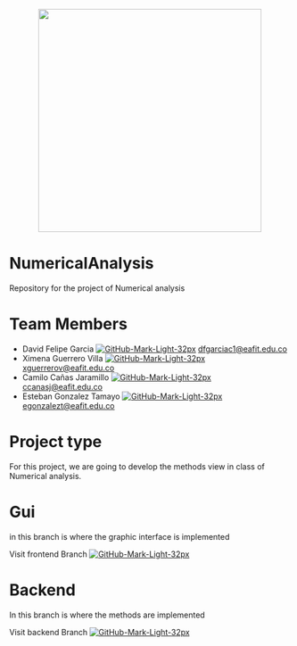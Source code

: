 <p align="center"><a href="https://github.com/egonzalezt/NumericalAnalysis" target="_blank"><img src="https://user-images.githubusercontent.com/53051438/135735988-22ab55a4-f8fd-4903-bde3-ba89d3ebe0e4.png" width="400"></a></p>



# NumericalAnalysis
Repository for the project of Numerical analysis 

# Team Members

- David Felipe Garcia [![GitHub-Mark-Light-32px](https://user-images.githubusercontent.com/53051438/128283510-7d92c6a9-9c3e-4b22-b1ce-7786d951ef65.png)](https://github.com/dfgarciac1) dfgarciac1@eafit.edu.co
- Ximena Guerrero Villa [![GitHub-Mark-Light-32px](https://user-images.githubusercontent.com/53051438/128283510-7d92c6a9-9c3e-4b22-b1ce-7786d951ef65.png)](https://github.com/xguerrerov1) xguerrerov@eafit.edu.co
- Camilo Cañas Jaramillo [![GitHub-Mark-Light-32px](https://user-images.githubusercontent.com/53051438/128283510-7d92c6a9-9c3e-4b22-b1ce-7786d951ef65.png)](https://github.com/ccanasj) ccanasj@eafit.edu.co
- Esteban Gonzalez Tamayo [![GitHub-Mark-Light-32px](https://user-images.githubusercontent.com/53051438/128283510-7d92c6a9-9c3e-4b22-b1ce-7786d951ef65.png)](https://github.com/egonzalezt) egonzalezt@eafit.edu.co

# Project type

For this project, we are going to develop the methods view in class of Numerical analysis. 

# Gui

in this branch is where the graphic interface is implemented

Visit frontend Branch [![GitHub-Mark-Light-32px](https://upload.wikimedia.org/wikipedia/commons/thumb/9/99/Unofficial_JavaScript_logo_2.svg/32px-Unofficial_JavaScript_logo_2.svg.png)](https://github.com/egonzalezt/NumericalAnalysis/tree/frontend)

# Backend

In this branch is where the methods are implemented

Visit backend Branch [![GitHub-Mark-Light-32px](https://upload.wikimedia.org/wikipedia/commons/thumb/c/c3/Python-logo-notext.svg/32px-Python-logo-notext.svg.png)](https://github.com/egonzalezt/NumericalAnalysis/tree/backend)
